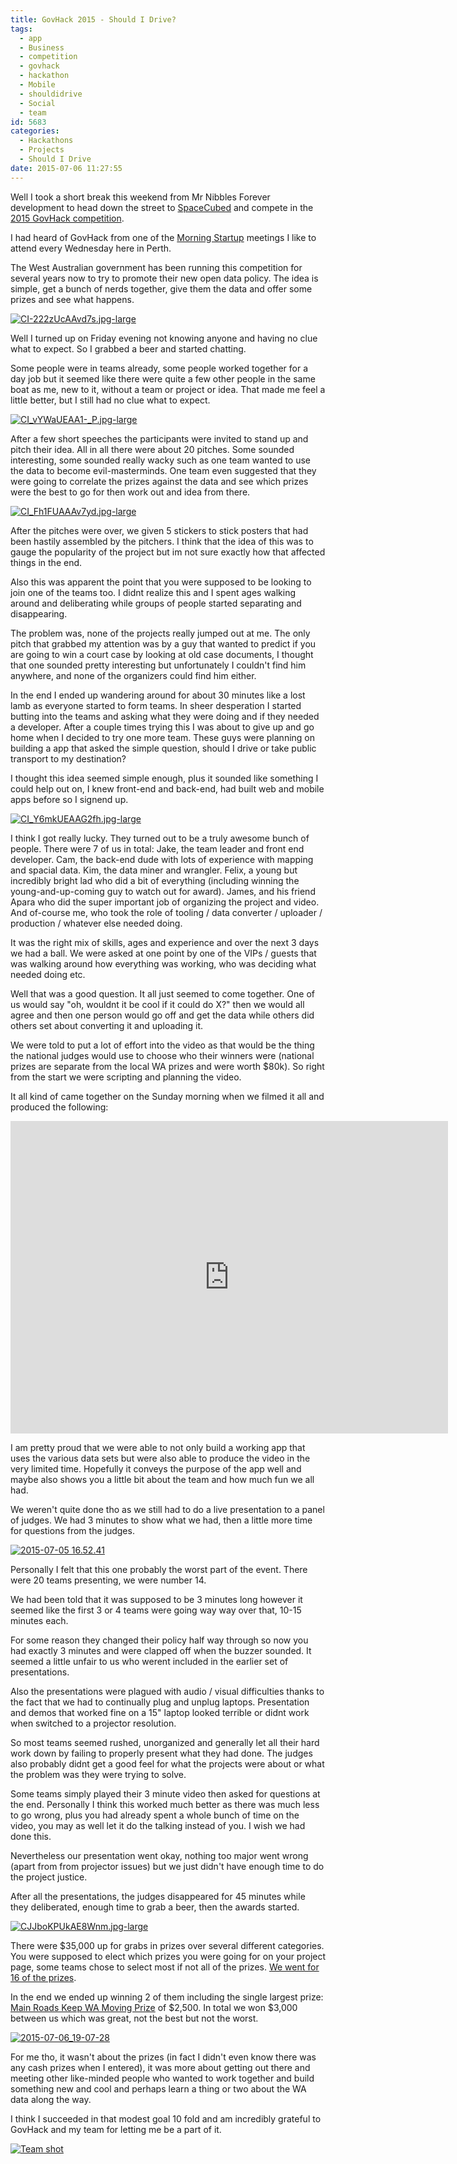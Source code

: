```yaml
---
title: GovHack 2015 - Should I Drive?
tags:
  - app
  - Business
  - competition
  - govhack
  - hackathon
  - Mobile
  - shouldidrive
  - Social
  - team
id: 5683
categories:
  - Hackathons
  - Projects
  - Should I Drive
date: 2015-07-06 11:27:55
---
```


Well I took a short break this weekend from Mr Nibbles Forever development to head down the street to [SpaceCubed](https://spacecubed.com/) and compete in the [2015 GovHack competition](https://www.govhack.org/perth2015/).
<!--more-->

I had heard of GovHack from one of the [Morning Startup](https://www.meetup.com/Morning-Startup-Perth/) meetings I like to attend every Wednesday here in Perth. 

The West Australian government has been running this competition for several years now to try to promote their new open data policy. The idea is simple, get a bunch of nerds together, give them the data and offer some prizes and see what happens. 

[![CI-222zUcAAvd7s.jpg-large](https://www.mikecann.co.uk/wp-content/uploads/2015/07/CI-222zUcAAvd7s.jpg-large-768x1024.jpg)](https://www.mikecann.co.uk/wp-content/uploads/2015/07/CI-222zUcAAvd7s.jpg-large.jpg)

Well I turned up on Friday evening not knowing anyone and having no clue what to expect. So I grabbed a beer and started chatting. 

Some people were in teams already, some people worked together for a day job but it seemed like there were quite a few other people in the same boat as me, new to it, without a team or project or idea. That made me feel a little better, but I still had no clue what to expect.

[![CI_vYWaUEAA1-_P.jpg-large](https://www.mikecann.co.uk/wp-content/uploads/2015/07/CI_vYWaUEAA1-_P.jpg-large-1024x768.jpg)](https://www.mikecann.co.uk/wp-content/uploads/2015/07/CI_vYWaUEAA1-_P.jpg-large.jpg)

After a few short speeches the participants were invited to stand up and pitch their idea. All in all there were about 20 pitches. Some sounded interesting, some sounded really wacky such as one team wanted to use the data to become evil-masterminds. One team even suggested that they were going to correlate the prizes against the data and see which prizes were the best to go for then work out and idea from there.

[![CI_Fh1FUAAAv7yd.jpg-large](https://www.mikecann.co.uk/wp-content/uploads/2015/07/CI_Fh1FUAAAv7yd.jpg-large.jpg)](https://www.mikecann.co.uk/wp-content/uploads/2015/07/CI_Fh1FUAAAv7yd.jpg-large.jpg)

After the pitches were over, we given 5 stickers to stick posters that had been hastily assembled by the pitchers. I think that the idea of this was to gauge the popularity of the project but im not sure exactly how that affected things in the end. 

Also this was apparent the point that you were supposed to be looking to join one of the teams too. I didnt realize this and I spent ages walking around and deliberating while groups of people started separating and disappearing. 

The problem was, none of the projects really jumped out at me. The only pitch that grabbed my attention was by a guy that wanted to predict if you are going to win a court case by looking at old case documents, I thought that one sounded pretty interesting but unfortunately I couldn't find him anywhere, and none of the organizers could find him either.

In the end I ended up wandering around for about 30 minutes like a lost lamb as everyone started to form teams. In sheer desperation I started butting into the teams and asking what they were doing and if they needed a developer. After a couple times trying this I was about to give up and go home when I decided to try one more team. These guys were planning on building a app that asked the simple question, should I drive or take public transport to my destination? 

I thought this idea seemed simple enough, plus it sounded like something I could help out on, I knew front-end and back-end, had built web and mobile apps before so I signend up.

[![CI_Y6mkUEAAG2fh.jpg-large](https://www.mikecann.co.uk/wp-content/uploads/2015/07/CI_Y6mkUEAAG2fh.jpg-large-1024x652.jpg)](https://www.mikecann.co.uk/wp-content/uploads/2015/07/CI_Y6mkUEAAG2fh.jpg-large.jpg)

I think I got really lucky. They turned out to be a truly awesome bunch of people. There were 7 of us in total: Jake, the team leader and front end developer. Cam, the back-end dude with lots of experience with mapping and spacial data. Kim, the data miner and wrangler. Felix, a young but incredibly bright lad who did a bit of everything (including winning the young-and-up-coming guy to watch out for award). James, and his friend Apara who did the super important job of organizing the project and video. And of-course me, who took the role of tooling / data converter / uploader / production / whatever else needed doing.

It was the right mix of skills, ages and experience and over the next 3 days we had a ball. We were asked at one point by one of the VIPs / guests that was walking around how everything was working, who was deciding what needed doing etc. 

Well that was a good question. It all just seemed to come together. One of us would say "oh, wouldnt it be cool if it could do X?" then we would all agree and then one person would go off and get the data while others did others set about converting it and uploading it. 

We were told to put a lot of effort into the video as that would be the thing the national judges would use to choose who their winners were (national prizes are separate from the local WA prizes and were worth $80k). So right from the start we were scripting and planning the video. 

It all kind of came together on the Sunday morning when we filmed it all and produced the following:

<iframe width="700" height="500" src="https://www.youtube.com/embed/hgfu31GtvQk" frameborder="0" allowfullscreen></iframe>

I am pretty proud that we were able to not only build a working app that uses the various data sets but were also able to produce the video in the very limited time. Hopefully it conveys the purpose of the app well and maybe also shows you a little bit about the team and how much fun we all had.

We weren't quite done tho as we still had to do a live presentation to a panel of judges. We had 3 minutes to show what we had, then a little more time for questions from the judges.

[![2015-07-05 16.52.41](https://www.mikecann.co.uk/wp-content/uploads/2015/07/2015-07-05-16.52.41-1024x1024.jpg)](https://www.mikecann.co.uk/wp-content/uploads/2015/07/2015-07-05-16.52.41.jpg)

Personally I felt that this one probably the worst part of the event. There were 20 teams presenting, we were number 14\. 

We had been told that it was supposed to be 3 minutes long however it seemed like the first 3 or 4 teams were going way way over that, 10-15 minutes each. 

For some reason they changed their policy half way through so now you had exactly 3 minutes and were clapped off when the buzzer sounded. It seemed a little unfair to us who werent included in the earlier set of presentations.

Also the presentations were plagued with audio / visual difficulties thanks to the fact that we had to continually plug and unplug laptops. Presentation and demos that worked fine on a 15" laptop looked terrible or didnt work when switched to a projector resolution.

So most teams seemed rushed, unorganized and generally let all their hard work down by failing to properly present what they had done. The judges also probably didnt get a good feel for what the projects were about or what the problem was they were trying to solve.

Some teams simply played their 3 minute video then asked for questions at the end. Personally I think this worked much better as there was much less to go wrong, plus you had already spent a whole bunch of time on the video, you may as well let it do the talking instead of you. I wish we had done this.

Nevertheless our presentation went okay, nothing too major went wrong (apart from from projector issues) but we just didn't have enough time to do the project justice.

After all the presentations, the judges disappeared for 45 minutes while they deliberated, enough time to grab a beer, then the awards started. 

[![CJJboKPUkAE8Wnm.jpg-large](https://www.mikecann.co.uk/wp-content/uploads/2015/07/CJJboKPUkAE8Wnm.jpg-large.jpg)](https://www.mikecann.co.uk/wp-content/uploads/2015/07/CJJboKPUkAE8Wnm.jpg-large.jpg)

There were $35,000 up for grabs in prizes over several different categories. You were supposed to elect which prizes you were going for on your project page, some teams chose to select most if not all of the prizes. [We went for 16 of the prizes](https://hackerspace.govhack.org/content/should-i-drive). 

In the end we ended up winning 2 of them including the single largest prize: [Main Roads Keep WA Moving Prize](https://hackerspace.govhack.org/prize_entries/main-roads-keep-wa-moving-prize) of $2,500\. In total we won $3,000 between us which was great, not the best but not the worst.

[![2015-07-06_19-07-28](https://www.mikecann.co.uk/wp-content/uploads/2015/07/2015-07-06_19-07-28.jpg)](https://www.mikecann.co.uk/wp-content/uploads/2015/07/2015-07-06_19-07-28.jpg)

For me tho, it wasn't about the prizes (in fact I didn't even know there was any cash prizes when I entered), it was more about getting out there and meeting other like-minded people who wanted to work together and build something new and cool and perhaps learn a thing or two about the WA data along the way. 

I think I succeeded in that modest goal 10 fold and am incredibly grateful to GovHack and my team for letting me be a part of it.

[![Team shot](https://www.mikecann.co.uk/wp-content/uploads/2015/07/Team-shot-1024x768.jpg)](https://www.mikecann.co.uk/wp-content/uploads/2015/07/Team-shot.jpg)
